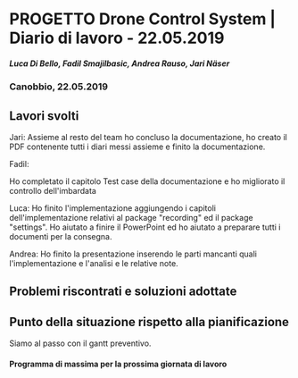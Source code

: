 # PROGETTO Drone Control System | Diario di lavoro - 22.05.2019
##### Luca Di Bello, Fadil Smajilbasic, Andrea Rauso, Jari Näser
### Canobbio, 22.05.2019

## Lavori svolti

Jari:
Assieme al resto del team ho concluso la documentazione, ho creato il PDF contenente
tutti i diari messi assieme e finito la documentazione.

Fadil:

Ho completato il capitolo Test case della documentazione e ho migliorato il controllo dell'imbardata

Luca:
Ho finito l'implementazione aggiungendo i capitoli dell'implementazione relativi al package "recording" ed il package "settings". Ho aiutato a finire il PowerPoint ed ho aiutato a preparare tutti i documenti per la consegna.

Andrea:
Ho finito la presentazione inserendo le parti mancanti quali l'implementazione e l'analisi 
e le relative note.

## Problemi riscontrati e soluzioni adottate

## Punto della situazione rispetto alla pianificazione
Siamo al passo con il gantt preventivo.

#### Programma di massima per la prossima giornata di lavoro
